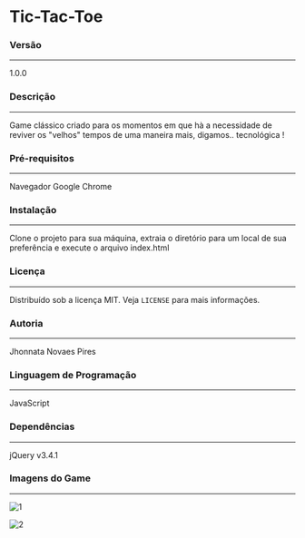 # Tic-Tac-Toe

### Versão
---
1.0.0


### Descrição
---
Game clássico criado para os momentos em que hà a necessidade de reviver os "velhos" tempos de uma maneira mais, digamos.. tecnológica ! 


### Pré-requisitos
---
Navegador Google Chrome


### Instalação
---
Clone o projeto para sua máquina, extraia o diretório para um local de sua preferência e execute o arquivo index.html


### Licença
---
Distribuído sob a licença MIT. Veja `LICENSE` para mais informações.


### Autoria
---
Jhonnata Novaes Pires


### Linguagem de Programação
---
JavaScript


### Dependências
---
jQuery v3.4.1


### Imagens do Game
---

![1](https://user-images.githubusercontent.com/34194789/71315321-e5c6c900-2438-11ea-82fb-5d1bfeb5d1fd.PNG)

![2](https://user-images.githubusercontent.com/34194789/71315322-ea8b7d00-2438-11ea-9677-00778010710d.PNG)
